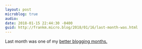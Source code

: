 ```yaml
---
layout: post
microblog: true
audio: 
date: 2018-01-15 22:44:30 -0400
guid: http://frankm.micro.blog/2018/01/16/last-month-was.html
---
```

Last month was one of my [better blogging months.](http://writing.frankmcpherson.org/2017/12/)
